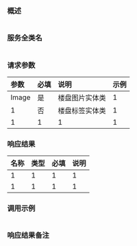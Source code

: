 ### 概述

```

```

### 服务全类名

```

```

### 请求参数

| 参数 | 必填 | 说明 | 示例 |
| :--- | :--- | :--- | :--- |
| Image | 是 | 楼盘图片实体类 | 1 |
| 1 | 否 | 楼盘标签实体类 | 1 |
| 1 | 1 | 1 | 1 |

### 响应结果

| 名称 | 类型 | 必填 | 说明 |
| :--- | :--- | :--- | :--- |
| 1 | 1 | 1 | 1 |
| 1 | 1 | 1 | 1 |

### 调用示例

```

```

### 响应结果备注

```

```



